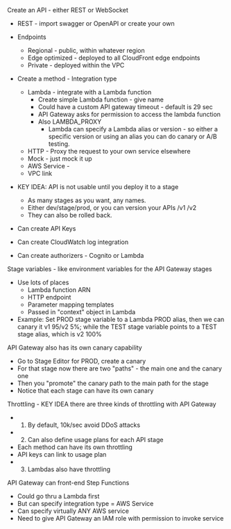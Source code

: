 Create an API - either REST or WebSocket
- REST - import swagger or OpenAPI or create your own
- Endpoints
  - Regional - public, within whatever region
  - Edge optimized - deployed to all CloudFront edge endpoints
  - Private - deployed within the VPC

- Create a method - Integration type
  - Lambda - integrate with a Lambda function
    - Create simple Lambda function - give name
    - Could have a custom API gateway timeout - default is 29 sec
    - API Gateway asks for permission to access the lambda function
    - Also LAMBDA_PROXY
      - Lambda can specify a Lambda alias or version - so either a specific version or using an alias you can do canary or A/B testing.
  - HTTP - Proxy the request to your own service elsewhere
  - Mock - just mock it up
  - AWS Service - 
  - VPC link
- KEY IDEA: API is not usable until you deploy it to a stage 
  - As many stages as you want, any names.
  - Either dev/stage/prod, or you can version your APIs /v1 /v2
  - They can also be rolled back.
- Can create API Keys
- Can create CloudWatch log integration
- Can create authorizers - Cognito or Lambda

Stage variables - like environment variables for the API Gateway stages
- Use lots of places
  - Lambda function ARN
  - HTTP endpoint
  - Parameter mapping templates
  - Passed in "context" object in Lambda
- Example: Set PROD stage variable to a Lambda PROD alias, then we can canary it v1 95/v2 5%; while the TEST stage variable points to a TEST stage alias, which is v2 100%

API Gateway also has its own canary capability
- Go to Stage Editor for PROD, create a canary
- For that stage now there are two "paths" - the main one and the canary one
- Then you "promote" the canary path to the main path for the stage
- Notice that each stage can have its own canary

Throttling - KEY IDEA there are three kinds of throttling with API Gateway
- 1) By default, 10k/sec avoid DDoS attacks
- 2) Can also define usage plans for each API stage
- Each method can have its own throttling
- API keys can link to usage plan
- 3) Lambdas also have throttling

API Gateway can front-end Step Functions
- Could go thru a Lambda first
- But can specify integration type = AWS Service
- Can specify virtually ANY AWS service
- Need to give API Gateway an IAM role with permission to invoke service
